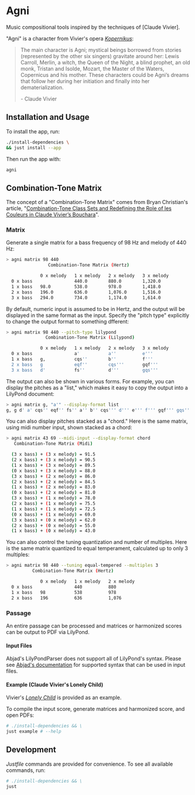# Agni

Music compositional tools inspired by the techniques of [Claude Vivier].

[Kopernikus]: https://www.boosey.com/cr/music/Claude-Vivier-Kopernikus/47743

"Agni" is a character from Vivier's opera _[Kopernikus]_:

> The main character is Agni; mystical beings borrowed from stories (represented
> by the other six singers) gravitate around her: Lewis Carroll, Merlin, a witch,
> the Queen of the Night, a blind prophet, an old monk, Tristan and Isolde,
> Mozart, the Master of the Waters, Copernicus and his mother. These characters
> could be Agni’s dreams that follow her during her initiation and finally into
> her dematerialization.
>
> \- Claude Vivier

## Installation and Usage

To install the app, run:

```sh
./install-dependencies \
&& just install --app
```

Then run the app with:

```sh
agni
```

## Combination-Tone Matrix

[Combination-Tone Class Sets and Redefining the Role of les Couleurs in Claude Vivier’s Bouchara]: https://mtosmt.org/issues/mto.14.20.2/mto.14.20.2.christian.pdf

The concept of a "Combination-Tone Matrix" comes from Bryan Christian's article,
"[Combination-Tone Class Sets and Redefining the Role of les Couleurs in
Claude Vivier’s Bouchara]".

### Matrix

Generate a single matrix for a bass frequency of 98 Hz and melody of 440 Hz:

```sh
> agni matrix 98 440
                Combination-Tone Matrix (Hertz)

             0 x melody   1 x melody   2 x melody   3 x melody
  0 x bass                440.0        880.0        1,320.0
  1 x bass   98.0         538.0        978.0        1,418.0
  2 x bass   196.0        636.0        1,076.0      1,516.0
  3 x bass   294.0        734.0        1,174.0      1,614.0
```

By default, numeric input is assumed to be in Hertz, and the output will be
displayed in the same format as the input. Specify the "pitch type" explicitly
to change the output format to something dfferent:

```sh
> agni matrix 98 440 --pitch-type lilypond
               Combination-Tone Matrix (Lilypond)

             0 x melody   1 x melody   2 x melody   3 x melody
  0 x bass                a'           a''          e'''
  1 x bass   g,           cqs''        b''          f'''
  2 x bass   g            eqf''        cqs'''       gqf'''
  3 x bass   d'           fs''         d'''         gqs'''
```

The output can also be shown in various forms. For example, you can display the
pitches as a "list," which makes it easy to copy the output into a LilyPond document:

```sh
> agni matrix g, "a'" --display-format list
g, g d' a' cqs'' eqf'' fs'' a'' b'' cqs''' d''' e''' f''' gqf''' gqs'''
```

You can also display pitches stacked as a "chord." Here is the same matrix,
using midi number input, shown stacked as a chord:

```sh
> agni matrix 43 69 --midi-input --display-format chord
   Combination-Tone Matrix (Midi)

  (3 x bass) + (3 x melody) = 91.5
  (2 x bass) + (3 x melody) = 90.5
  (1 x bass) + (3 x melody) = 89.5
  (0 x bass) + (3 x melody) = 88.0
  (3 x bass) + (2 x melody) = 86.0
  (2 x bass) + (2 x melody) = 84.5
  (1 x bass) + (2 x melody) = 83.0
  (0 x bass) + (2 x melody) = 81.0
  (3 x bass) + (1 x melody) = 78.0
  (2 x bass) + (1 x melody) = 75.5
  (1 x bass) + (1 x melody) = 72.5
  (0 x bass) + (1 x melody) = 69.0
  (3 x bass) + (0 x melody) = 62.0
  (2 x bass) + (0 x melody) = 55.0
  (1 x bass) + (0 x melody) = 43.0
```

You can also control the tuning quantization and number of multiples. Here is
the same matrix quantized to equal temperament, calculated up to only 3 multiples:

```sh
> agni matrix 98 440 --tuning equal-tempered --multiples 3
          Combination-Tone Matrix (Hertz)

             0 x melody   1 x melody   2 x melody
  0 x bass                440          880
  1 x bass   98           538          978
  2 x bass   196          636          1,076
```

### Passage

An entire passage can be processed and matrices or harmonized scores can be
output to PDF via LilyPond.

#### Input Files

[Abjad's documentation]: https://abjad.github.io/api/abjad/parsers/parser.html#abjad.parsers.parser.LilyPondParser

Abjad's LilyPondParser does not support all of LilyPond's syntax. Please see
[Abjad's documentation] for supported syntax that can be used in input files.

#### Example (Claude Vivier's Lonely Child)

[Lonely Child]: https://www.boosey.com/cr/music/Claude-Vivier-Lonely-Child/47752

Vivier's _[Lonely Child]_ is provided as an example.

To compile the input score, generate matrices and harmonized score, and open PDFs:

```sh
# ./install-dependencies && \
just example # --help
```

## Development

_Justfile_ commands are provided for convenience. To see all available commands,
run:

```sh
# ./install-dependencies && \
just
```
